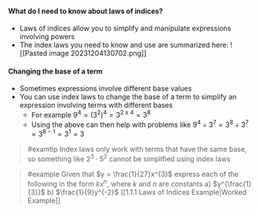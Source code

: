 #### What do I need to know about laws of indices?
- Laws of indices allow you to simplify and manipulate expressions involving powers
- The index laws you need to know and use are summarized here:
![[Pasted image 20231204130702.png]]
#### Changing the base of a term

- Sometimes expressions involve different base values
- You can use index laws to change the base of a term to simplify an expression involving terms with different bases
    - For example $9^{4} = (3^{2})^{4} = 3^{2 \text{ x } 4} = 3^{8}$ 
    - Using the above can then help with problems like $9^{4} \div 3^{7} = 3^{8} \div 3^{7} = 3^{8 - 1} = 3^{1} = 3$

> #examtip
>  Index laws only work with terms that have the same base, so something like $2^{3} \cdot 5^{2}$ cannot be simplified using index laws

> #example 
> Given that $y = \frac{1}{27}x^{3}$ express each of the following in the form $kx^{n}$, where $k$ and $n$ are constants
> 	a) $y^{\frac{1}{3}}$
> 	b) $\frac{1}{9}y^{-2}$
> [[1.1.1 Laws of Indices Example|Worked Example]]



